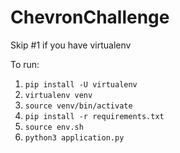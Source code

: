 # ChevronChallenge

Skip #1 if you have virtualenv


To run:

1. `pip install -U virtualenv`
2. `virtualenv venv`
3. `source venv/bin/activate`
4. `pip install -r requirements.txt`
5. `source env.sh`
6. `python3 application.py`
